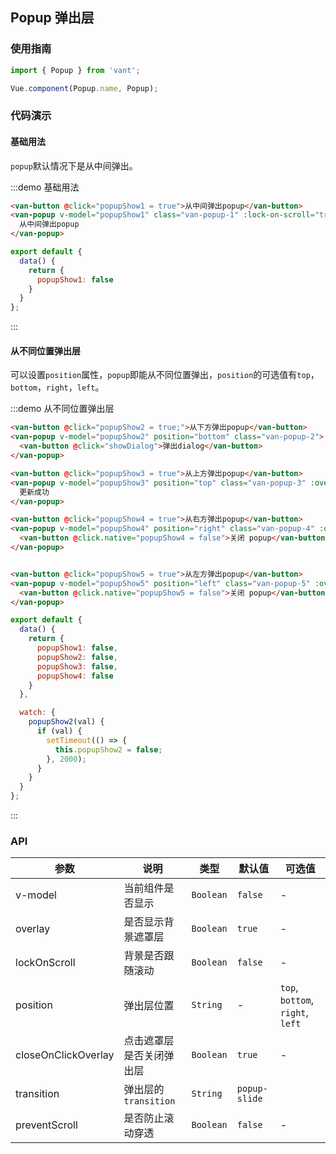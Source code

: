 <style>
.demo-popup {
  .van-button {
    margin: 10px 15px;
  }

  .van-popup-1 {
    width: 60%;
    box-sizing: border-box;
    padding: 20px;
    border-radius: 5px;
    text-align: center;
  }

  .van-popup-2 {
    width: 100%;
    height: 200px;
    box-sizing: border-box;
    padding: 20px;
  }

  .van-popup-3 {
    line-height: 50px;
    text-align: center;
    background-color: rgba(0, 0, 0, 0.701961);
    color: #fff;
  }

  .van-popup-4,
  .van-popup-5 {
    width: 100%;
    height: 100%;
  }
}
</style>

<script>
import Dialog from 'packages/dialog';

export default {
  data() {
    return {
      popupShow1: false,
      popupShow2: false,
      popupShow3: false,
      popupShow4: false,
      popupShow5: false
    }
  },

  watch: {
    popupShow3(val) {
      if (val) {
        setTimeout(() => {
          this.popupShow3 = false;
        }, 2000);
      }
    }
  },

  methods: {
    showDialog() {
      Dialog.confirm({
        title: 'confirm标题',
        message: '弹窗提示文字，左右始终距离边20PX，上下距离20PX，文字左对齐。弹窗提示文字，左右始终距离边20PX，上下距离20PX，文字左对齐。'
      }).then((action) => {
        console.log(action);
      }, (error) => {
        console.log(error);
      });
    }
  }
};
</script>

## Popup 弹出层

### 使用指南
``` javascript
import { Popup } from 'vant';

Vue.component(Popup.name, Popup);
```

### 代码演示

#### 基础用法

`popup`默认情况下是从中间弹出。

:::demo 基础用法
```html
<van-button @click="popupShow1 = true">从中间弹出popup</van-button>
<van-popup v-model="popupShow1" class="van-popup-1" :lock-on-scroll="true">
  从中间弹出popup
</van-popup>
```

```javascript
export default {
  data() {
    return {
      popupShow1: false
    }
  }
};
```
:::

#### 从不同位置弹出层

可以设置`position`属性，`popup`即能从不同位置弹出，`position`的可选值有`top`，`bottom`，`right`，`left`。

:::demo 从不同位置弹出层
```html
<van-button @click="popupShow2 = true;">从下方弹出popup</van-button>
<van-popup v-model="popupShow2" position="bottom" class="van-popup-2">
  <van-button @click="showDialog">弹出dialog</van-button>
</van-popup>

<van-button @click="popupShow3 = true">从上方弹出popup</van-button>
<van-popup v-model="popupShow3" position="top" class="van-popup-3" :overlay="false">
  更新成功
</van-popup>

<van-button @click="popupShow4 = true">从右方弹出popup</van-button>
<van-popup v-model="popupShow4" position="right" class="van-popup-4" :overlay="false">
  <van-button @click.native="popupShow4 = false">关闭 popup</van-button>
</van-popup>


<van-button @click="popupShow5 = true">从左方弹出popup</van-button>
<van-popup v-model="popupShow5" position="left" class="van-popup-5" :overlay="false">
  <van-button @click.native="popupShow5 = false">关闭 popup</van-button>
</van-popup>
```

```javascript
export default {
  data() {
    return {
      popupShow1: false,
      popupShow2: false,
      popupShow3: false,
      popupShow4: false
    }
  },

  watch: {
    popupShow2(val) {
      if (val) {
        setTimeout(() => {
          this.popupShow2 = false;
        }, 2000);
      }
    }
  }
};
```
:::

### API

| 参数       | 说明      | 类型       | 默认值       | 可选值       |
|-----------|-----------|-----------|-------------|-------------|
| v-model | 当前组件是否显示 | `Boolean`  | `false` | - |
| overlay | 是否显示背景遮罩层 | `Boolean`  | `true` | -  |
| lockOnScroll | 背景是否跟随滚动 | `Boolean`  | `false` | - |
| position | 弹出层位置 | `String`  | - | `top`, `bottom`, `right`, `left`  |
| closeOnClickOverlay | 点击遮罩层是否关闭弹出层 | `Boolean`  | `true` | - |
| transition | 弹出层的`transition` | `String`  | `popup-slide` |   |
| preventScroll | 是否防止滚动穿透 | `Boolean`  | `false` | -  |
